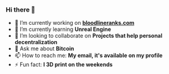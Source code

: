 ### Hi there 👋

- 🔭 I’m currently working on [**bloodlineranks.com**](https://bloodlineranks.com)
- 🌱 I’m currently learning **Unreal Engine**
- 👯 I’m looking to collaborate on **Projects that help personal decentralization**
- 💬 Ask me about **Bitcoin**
- 📫 How to reach me: **My email, it's available on my profile**
- ⚡ Fun fact: **I 3D print on the weekends**
